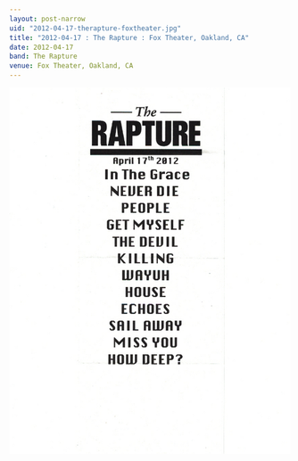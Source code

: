 ```yaml
---
layout: post-narrow
uid: "2012-04-17-therapture-foxtheater.jpg"
title: "2012-04-17 : The Rapture : Fox Theater, Oakland, CA"
date: 2012-04-17
band: The Rapture
venue: Fox Theater, Oakland, CA
---
```


<div class="showcase">
  <img src="/img/2012/04/20120417-TheRapture-FoxTheater.jpg" alt="2012-04-17-therapture-foxtheater.jpg">
</div>
